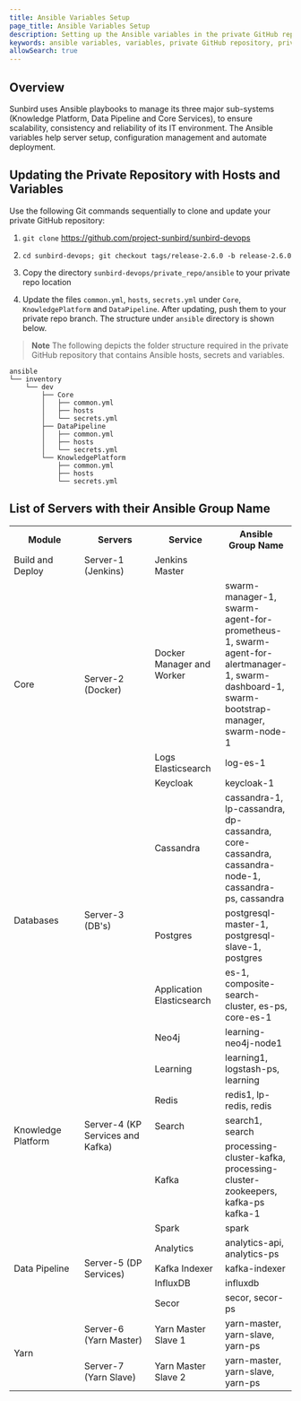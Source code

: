 ```yaml
---
title: Ansible Variables Setup
page_title: Ansible Variables Setup
description: Setting up the Ansible variables in the private GitHub repository
keywords: ansible variables, variables, private GitHub repository, private repo
allowSearch: true
---
```

## Overview

Sunbird uses Ansible playbooks to manage its three major sub-systems (Knowledge Platform, Data Pipeline and Core Services), to ensure scalability, consistency and reliability of its IT environment. The Ansible variables help server setup, configuration management and automate deployment.   

    
## Updating the Private Repository with Hosts and Variables

Use the following Git commands sequentially to clone and update your private GitHub repository: 

1. `git clone` <a href="https://project-sunbird/sunbird-devops">https://github.com/project-sunbird/sunbird-devops</a>

2. `cd sunbird-devops; git checkout tags/release-2.6.0 -b release-2.6.0`

3. Copy the directory `sunbird-devops/private_repo/ansible` to your private repo location

4. Update the files `common.yml`, `hosts`, `secrets.yml` under `Core`, `KnowledgePlatform` and `DataPipeline`. After updating, push them to your private repo branch. The structure under `ansible` directory is shown below.


> **Note** The following depicts the folder structure required in the private GitHub repository that contains Ansible hosts, secrets and variables.
  
```
ansible
└── inventory
    └── dev
        ├── Core
        │   ├── common.yml
        │   ├── hosts
        │   └── secrets.yml
        ├── DataPipeline
        │   ├── common.yml
        │   ├── hosts
        │   └── secrets.yml
        └── KnowledgePlatform
            ├── common.yml
            ├── hosts
            └── secrets.yml
```

## List of Servers with their Ansible Group Name
<table>
  <tr>
    <th style="width:25%">Module</th>
    <th style="width:25%">Servers</th>
    <th style="width:25%">Service</th>
    <th style="width:25%">Ansible Group Name</th>
  </tr>
  <tr>
    <td>Build and Deploy</td>
    <td>Server-1 (Jenkins)</td>
    <td>Jenkins Master</td>
    <td></td>
  </tr>
  <tr>
    <td rowspan="3">Core</td>
    <td rowspan="3">Server-2 (Docker)</td>
    <td>Docker Manager and Worker</td>
    <td>swarm-manager-1, swarm-agent-for-prometheus-1, swarm-agent-for-alertmanager-1, swarm-dashboard-1, swarm-bootstrap-manager, swarm-node-1</td>
  </tr>
  <tr>
    <td>Logs Elasticsearch</td>
    <td>log-es-1</td>
  </tr>
  <tr>
    <td>Keycloak</td>
    <td>keycloak-1</td>
  </tr>
  <tr>
    <td rowspan="4">Databases</td>
    <td rowspan="4">Server-3 (DB's)</td>
    <td>Cassandra</td>
    <td>cassandra-1, lp-cassandra, dp-cassandra, core-cassandra, cassandra-node-1, cassandra-ps, cassandra</td>
  </tr>
  <tr>
    <td>Postgres</td>
    <td>postgresql-master-1, postgresql-slave-1, postgres</td>
  </tr>
  <tr>
    <td>Application Elasticsearch</td>
    <td>es-1, composite-search-cluster, es-ps, core-es-1</td>
  </tr>
  <tr>
    <td>Neo4j</td>
    <td>learning-neo4j-node1</td>
  </tr>
  <tr>
    <td rowspan="4">Knowledge Platform</td>
    <td rowspan="4">Server-4 (KP Services and Kafka)</td>
    <td>Learning</td>
    <td>learning1, logstash-ps, learning</td>
  </tr>
  <tr>
    <td>Redis</td>
    <td>redis1, lp-redis, redis</td>
  </tr>
  <tr>
    <td>Search</td>
    <td>search1, search</td>
  </tr>
  <tr>
    <td>Kafka</td>
    <td>processing-cluster-kafka, processing-cluster-zookeepers, kafka-ps kafka-1</td>
  </tr>
  <tr>
    <td rowspan="5">Data Pipeline</td>
    <td rowspan="5">Server-5 (DP Services)</td>
    <td>Spark</td>
    <td>spark</td>
  </tr>
  <tr>
    <td>Analytics</td>
    <td>analytics-api, analytics-ps</td>
  </tr>
  <tr>
    <td>Kafka Indexer</td>
    <td>kafka-indexer</td>
  </tr>
  <tr>
    <td>InfluxDB</td>
    <td>influxdb</td>
  </tr>
  <tr>
    <td>Secor</td>
    <td>secor, secor-ps</td>
  </tr>
  <tr>
    <td rowspan="2">Yarn</td>
    <td>Server-6 (Yarn Master)</td>
    <td>Yarn Master Slave 1</td>
    <td>yarn-master, yarn-slave, yarn-ps</td>
  </tr>
  <tr>
    <td>Server-7 (Yarn Slave)</td>
    <td>Yarn Master Slave 2</td>
    <td>yarn-master, yarn-slave, yarn-ps</td>
  </tr>
</table>



